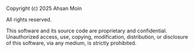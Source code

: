Copyright (c) 2025 Ahsan Moin

All rights reserved.

This software and its source code are proprietary and confidential.
Unauthorized access, use, copying, modification, distribution, or disclosure
of this software, via any medium, is strictly prohibited.